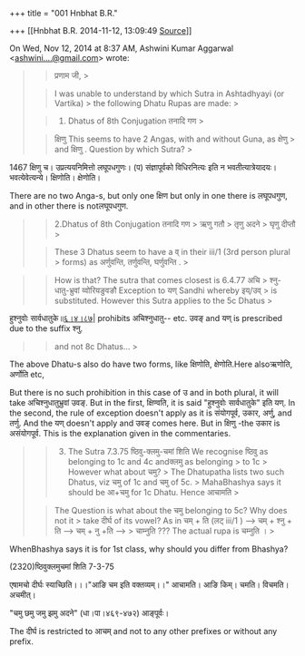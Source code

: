 +++
title = "001 Hnbhat B.R."

+++
[[Hnbhat B.R.	2014-11-12, 13:09:49 [Source](https://groups.google.com/g/samskrita/c/g2By69nomTE)]]



On Wed, Nov 12, 2014 at 8:37 AM, Ashwini Kumar Aggarwal \<[ashwini....@gmail.com]()\> wrote:  

> 
> > प्रणाम जी, >
> 
> > I was unable to understand by which Sutra in Ashtadhyayi (or Vartika) > the following Dhatu Rupas are made: >
> 
> > 1. Dhatus of 8th Conjugation तनादि गण >
> 
> > क्षिणु This seems to have 2 Angas, with and without Guna, as क्षेणु > and क्षिणु . Question by which Sutra? >
> 

  

1467 क्षिणु च। उप्रत्ययनिमित्तो लघूपधगुणः। (प) संज्ञापूर्वको विधिरनित्यः इति न भवतीत्यात्रेयादयः। भवत्येवेत्यन्ये। क्षिणोति। क्षेणोति।

There are no two Anga-s, but only one क्षिण but only in one there is लघूपधगुण, and in other there is notलघूपधगुण.

  



> 
> > 2.Dhatus of 8th Conjugation तनादि गण >
> ऋणु गतौ >
> तृणु अदने >
> घृणु दीप्तौ >
> 
> > These 3 Dhatus seem to have a व् in their iii/1 (3rd person plural > forms) as अर्णुवन्ति, तर्णुवन्ति, घर्णुवन्ति . >
> 

  

  



> 
> > How is that? The sutra that comes closest is 6.4.77 अचि > श्नु-धातु-भ्रुवां य्वोरियङुवङौ Exception to यण् Sandhi whereby इय्/उव् > is substituted. However this Sutra applies to the 5c Dhatus >
> 

  

हुश्नुवोः सार्वधातुके॥[६।४।८७](http://sanskritdocuments.org/learning_tools/sarvanisutrani/GoToSutram/6.4.87)\| prohibits अचिश्नुधातु-- etc. उवङ् and यण् is prescribed due to the suffix श्नु.



> 
> > and not 8c Dhatus... >
> 

  

The above Dhatu-s also do have two forms, like क्षिणोति, क्षेणोति.Here alsoऋणोति, अर्णोति etc,

  

But there is no such prohibition in this case of उ and in both plural, it will take अचिश्नुधातुभ्रुवां उवङ्. But in the first, क्षिण्वति, it is said "हुश्नुवोः सार्वधातुके" इति यण्. In the second, the rule of exception doesn't apply as it is संयोगपूर्व, उकार, अर्णु, and तर्णु. And the यण् doesn't apply and उवङ् comes here. But in क्षिणु -the उकार is असंयोगपूर्व. This is the explanation given in the commentaries.  



> 
> > 
> > 3. The Sutra 7.3.75 ष्ठिवु-क्लमु-चमां शिति
> > We recognise ष्ठिवु as belonging to 1c and 4c andक्लमु as belonging > to 1c >
> However what about चमु? >
> The Dhatupatha lists two such Dhatus, viz चमु of 1c and चमु of 5c. >
> MahaBhashya says it should be आ+चमु for 1c Dhatu. Hence आचामति >
> 
> > The Question is what about the चमु belonging to 5c? Why does not it > take दीर्घ of its vowel?
> > As in चम् + ति (लट् iii/1 ) --> चम् + श्नु + ति --\> चम् + नु +ति --\> > चाम्नुति ??? The actual rupa is चम्नुति । >
> 
> > 

  

WhenBhashya says it is for 1st class, why should you differ from Bhashya?

  

(2320)ष्ठिवुक्लमुचमां शिति 7-3-75

एषामचो दीर्घः स्याच्छिति।।।"आङि चम इति वक्तव्यम्।।" आचामति। आङि किम्। चमति। विचमति। अचमीत्।

"चमु छमु जमु झमु अदने" (धा।पा।४६९-४७२) आङ्पूर्वः।

  

  

The दीर्घ is restricted to आचम् and not to any other prefixes or without any prefix.

  

  

